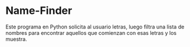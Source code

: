 # Name-Finder
Este programa en Python solicita al usuario letras, luego filtra una lista de nombres para encontrar aquellos que comienzan con esas letras y los muestra.
